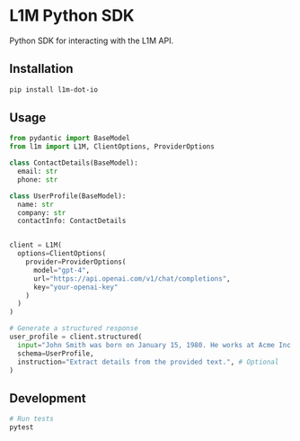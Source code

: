 # L1M Python SDK

Python SDK for interacting with the L1M API.

## Installation

```bash
pip install l1m-dot-io
```

## Usage

```python
from pydantic import BaseModel
from l1m import L1M, ClientOptions, ProviderOptions

class ContactDetails(BaseModel):
  email: str
  phone: str

class UserProfile(BaseModel):
  name: str
  company: str
  contactInfo: ContactDetails


client = L1M(
  options=ClientOptions(
    provider=ProviderOptions(
      model="gpt-4",
      url="https://api.openai.com/v1/chat/completions",
      key="your-openai-key"
    )
  )
)

# Generate a structured response
user_profile = client.structured(
  input="John Smith was born on January 15, 1980. He works at Acme Inc. as a Senior Engineer and can be reached at john.smith@example.com or by phone at (555) 123-4567.",
  schema=UserProfile,
  instruction="Extract details from the provided text.", # Optional
)
```

## Development

```bash
# Run tests
pytest
```
